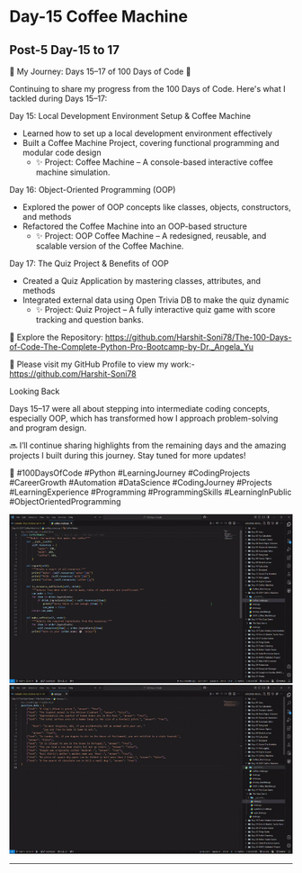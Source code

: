 # Day-15 Coffee Machine

## Post-5 Day-15 to 17

🌟 My Journey: Days 15–17 of 100 Days of Code 🌟

Continuing to share my progress from the 100 Days of Code. Here's what I tackled during Days 15–17:

Day 15: Local Development Environment Setup & Coffee Machine

- Learned how to set up a local development environment effectively
- Built a Coffee Machine Project, covering functional programming and modular code design
  - ✨ Project: Coffee Machine – A console-based interactive coffee machine simulation.

Day 16: Object-Oriented Programming (OOP)

- Explored the power of OOP concepts like classes, objects, constructors, and methods
- Refactored the Coffee Machine into an OOP-based structure
  - ✨ Project: OOP Coffee Machine – A redesigned, reusable, and scalable version of the Coffee Machine.

Day 17: The Quiz Project & Benefits of OOP

- Created a Quiz Application by mastering classes, attributes, and methods
- Integrated external data using Open Trivia DB to make the quiz dynamic
  - ✨ Project: Quiz Project – A fully interactive quiz game with score tracking and question banks.

🔗 Explore the Repository: <https://github.com/Harshit-Soni78/The-100-Days-of-Code-The-Complete-Python-Pro-Bootcamp-by-Dr._Angela_Yu>

📂 Please visit my GitHub Profile to view my work:- <https://github.com/Harshit-Soni78>

Looking Back

Days 15–17 were all about stepping into intermediate coding concepts, especially OOP, which has transformed how I approach problem-solving and program design.

🔜 I’ll continue sharing highlights from the remaining days and the amazing projects I built during this journey. Stay tuned for more updates!

🚀 #100DaysOfCode #Python #LearningJourney #CodingProjects #CareerGrowth #Automation #DataScience #CodingJourney #Projects #LearningExperience #Programming #ProgrammingSkills #LearningInPublic #ObjectOrientedProgramming

<img height=300px src="Post Pics/Post-5 Day-15 to 17/CoffieMachine.gif">

<img height=300px src="Post Pics/Post-5 Day-15 to 17/QuizGame.gif">

---
